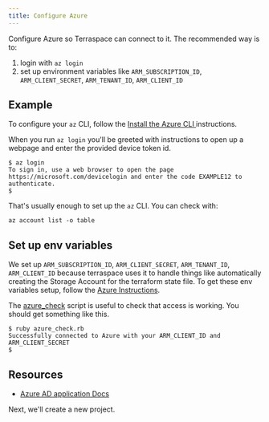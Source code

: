 ```yaml
---
title: Configure Azure
---
```


Configure Azure so Terraspace can connect to it. The recommended way is to:

1. login with `az login`
2. set up environment variables like `ARM_SUBSCRIPTION_ID`, `ARM_CLIENT_SECRET`, `ARM_TENANT_ID`, `ARM_CLIENT_ID`

## Example

To configure your `az` CLI, follow the [Install the Azure CLI
](https://docs.microsoft.com/en-us/cli/azure/install-azure-cli?view=azure-cli-latest) instructions.

When you run `az login` you'll be greeted with instructions to open up a webpage and enter the provided device token id.

    $ az login
    To sign in, use a web browser to open the page https://microsoft.com/devicelogin and enter the code EXAMPLE12 to authenticate.
    $

That's usually enough to set up the `az` CLI. You can check with:

    az account list -o table

## Set up env variables

We set up `ARM_SUBSCRIPTION_ID`, `ARM_CLIENT_SECRET`, `ARM_TENANT_ID`, `ARM_CLIENT_ID` because terraspace uses it to handle things like automatically creating the Storage Account for the terraform state file.  To get these env variables setup, follow the [Azure Instructions](https://docs.microsoft.com/en-us/azure/active-directory/develop/howto-create-service-principal-portal#register-an-application-with-azure-ad-and-create-a-service-principal).

The [azure_check](https://github.com/boltops-tools/azure_check) script is useful to check that access is working. You should get something like this.

    $ ruby azure_check.rb
    Successfully connected to Azure with your ARM_CLIENT_ID and ARM_CLIENT_SECRET
    $

## Resources

* [Azure AD application Docs](https://docs.microsoft.com/en-us/azure/active-directory/develop/howto-create-service-principal-portal#register-an-application-with-azure-ad-and-create-a-service-principal)

Next, we'll create a new project.
